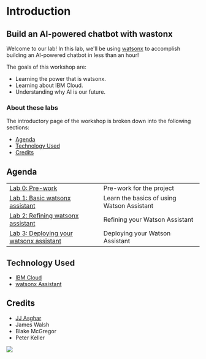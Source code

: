 # Introduction

## Build an AI-powered chatbot with wastonx

Welcome to our lab! In this lab, we'll be using <a href="https://ibm.biz/dev-watsonx" 
                                                  data-goatcounter-click="counter.asgharlabs.io"
                                                  data-goatcounter-title="Chatbot Lab-generative-ai-for-developers">watsonx</a> to accomplish building an AI-powered chatbot in less than an hour!

The goals of this workshop are:

* Learning the power that is watsonx.
* Learning about IBM Cloud.
* Understanding why AI is our future.

### About these labs

The introductory page of the workshop is broken down into the following sections:

* [Agenda](#agenda)
* [Technology Used](#technology-used)
* [Credits](#credits)

## Agenda

|  |  |
| :--- | :--- |
| [Lab 0: Pre-work](pre-work/README.md) | Pre-work for the project |
| [Lab 1: Basic watsonx assistant](lab-1/README.md) | Learn the basics of using Watson Assistant |
| [Lab 2: Refining watsonx assistant](lab-2/README.md) | Refining your Watson Assistant |
| [Lab 3: Deploying your watsonx assistant](lab-2/README.md) | Deploying your Watson Assistant |

## Technology Used

* [IBM Cloud](https://cloud.ibm.com)
* [watsonx Assistant](https://developer.ibm.com/components/watson-assistant/)

## Credits

* [JJ Asghar](https://github.com/jjasghar)
* James Walsh
* Blake McGregor
* Peter Keller

<img src="https://count.asgharlabs.io/count?p=/main_chatbot_page">

